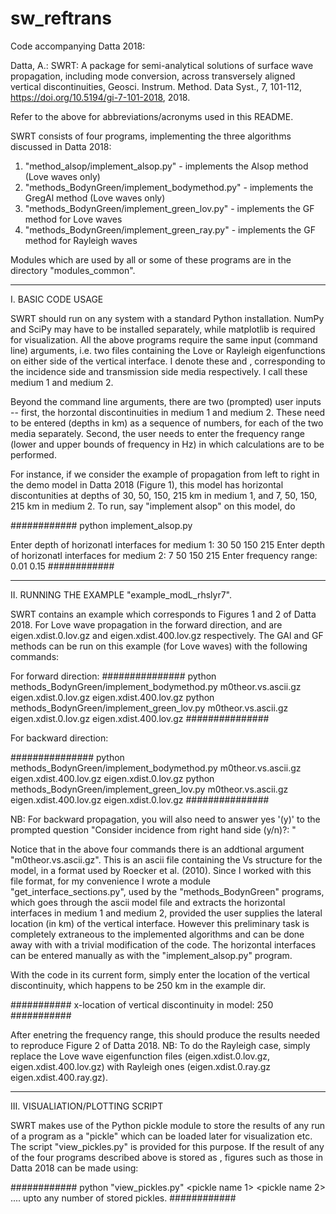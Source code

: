 # sw_reftrans
Code accompanying Datta 2018: 

Datta, A.: SWRT: A package for semi-analytical solutions of surface wave propagation, including mode conversion, across transversely aligned vertical discontinuities, Geosci. Instrum. Method. Data Syst., 7, 101-112, https://doi.org/10.5194/gi-7-101-2018, 2018.

Refer to the above for abbreviations/acronyms used in this README. 

SWRT consists of four programs, implementing the three algorithms discussed in Datta 2018:

1. "method_alsop/implement_alsop.py" - implements the Alsop method (Love waves only)
2. "methods_BodynGreen/implement_bodymethod.py" - implements the GregAl method (Love waves only)
3. "methods_BodynGreen/implement_green_lov.py" - implements the GF method for Love waves
4. "methods_BodynGreen/implement_green_ray.py" - implements the GF method for Rayleigh waves

Modules which are used by all or some of these programs are in the directory "modules_common".

**********************************************************************************************
I. BASIC CODE USAGE

SWRT should run on any system with a standard Python installation. NumPy and SciPy may have to be installed separately, while
matplotlib is required for visualization. All the above programs require the same input (command line) arguments, i.e. two 
files containing the Love or Rayleigh eigenfunctions on either side of the vertical interface. I denote these <ef1> and
<ef2>, corresponding to the incidence side and transmission side media respectively. I call these medium 1 and medium 2.

Beyond the command line arguments, there are two (prompted) user inputs -- first, the horzontal discontinuities in medium 1
and medium 2. These need to be entered (depths in km) as a sequence of numbers, for each of the two media separately. Second, 
the user needs to enter the frequency range (lower and upper bounds of frequency in Hz) in which calculations are to be performed.

For instance, if we consider the example of propagation from left to right in the demo model in Datta 2018 (Figure 1), this
model has horizontal discontunities at depths of 30, 50, 150, 215 km in medium 1, and 7, 50, 150, 215 km in medium 2. To run, say "implement alsop" on this model, do

############
python implement_alsop.py <ef1> <ef2>

Enter depth of horizonatl interfaces for medium 1: 30 50 150 215
Enter depth of horizonatl interfaces for medium 2: 7 50 150 215
Enter frequency range: 0.01 0.15
############

**********************************************************************************************
II. RUNNING THE EXAMPLE "example_modL_rhslyr7".

SWRT contains an example which corresponds to Figures 1 and 2 of Datta 2018. For Love wave propagation in the forward direction, <ef1> and <ef2> are eigen.xdist.0.lov.gz and eigen.xdist.400.lov.gz respectively. The GAl and GF methods can be run on this example (for Love waves) with the following commands:

For forward direction:
###############
python methods_BodynGreen/implement_bodymethod.py m0theor.vs.ascii.gz eigen.xdist.0.lov.gz eigen.xdist.400.lov.gz
python methods_BodynGreen/implement_green_lov.py m0theor.vs.ascii.gz eigen.xdist.0.lov.gz eigen.xdist.400.lov.gz
###############

For backward direction:

###############
python methods_BodynGreen/implement_bodymethod.py m0theor.vs.ascii.gz eigen.xdist.400.lov.gz eigen.xdist.0.lov.gz
python methods_BodynGreen/implement_green_lov.py m0theor.vs.ascii.gz eigen.xdist.400.lov.gz eigen.xdist.0.lov.gz
###############

NB: For backward propagation, you will also need to answer yes '(y)' to the prompted question
"Consider incidence from right hand side (y/n)?: "

Notice that in the above four commands there is an addtional argument "m0theor.vs.ascii.gz". This is an ascii file containing the Vs structure for the model, in a format used by Roecker et al. (2010). Since I worked with this file format, for my convenience I wrote a module "get_interface_sections.py", used by the "methods_BodynGreen" programs, which goes through the ascii model file and extracts the horizontal interfaces in medium 1 and medium 2, provided the user supplies the lateral location (in km) of the vertical interface. However this preliminary task is completely extraneous to the implemented algorithms and can be done away with with a trivial modification of the code. The horizontal interfaces can be entered manually as with the "implement_alsop.py" program.

With the code in its current form, simply enter the location of the vertical discontinuity, which happens to be 250 km in the example dir.

###########
x-location of vertical discontinuity in model: 250
###########

After enetring the frequency range, this should produce the results needed to reproduce Figure 2 of Datta 2018.
NB: To do the Rayleigh case, simply replace the Love wave eigenfunction files (eigen.xdist.0.lov.gz, eigen.xdist.400.lov.gz) with Rayleigh ones (eigen.xdist.0.ray.gz eigen.xdist.400.ray.gz).

**********************************************************************************************
III. VISUALIATION/PLOTTING SCRIPT

SWRT makes use of the Python pickle module to store the results of any run of a program as a "pickle" which can be loaded later for visualization etc. The script "view_pickles.py" is provided for this purpose. If the result of any of the four programs described above is stored as <pickle name>, figures such as those in Datta 2018 can be made using:

############
python "view_pickles.py" <pickle name 1> <pickle name 2> .... upto any number of stored pickles.
############
